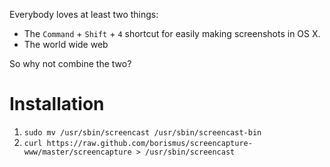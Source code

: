 Everybody loves at least two things:

* The `Command` + `Shift` + `4` shortcut for easily making screenshots in OS X.
* The world wide web

So why not combine the two?

# Installation

1. `sudo mv /usr/sbin/screencast /usr/sbin/screencast-bin`
2. `curl https://raw.github.com/borismus/screencapture-www/master/screencapture > /usr/sbin/screencast`
